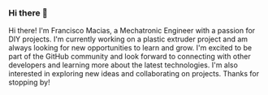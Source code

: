 ### Hi there 👋

<!--
**ethelpoe/ethelpoe** is a ✨ _special_ ✨ repository because its `README.md` (this file) appears on your GitHub profile.

Here are some ideas to get you started:

- 🔭 I’m currently working on ...
- 🌱 I’m currently learning ...
- 👯 I’m looking to collaborate on ...
- 🤔 I’m looking for help with ...
- 💬 Ask me about ...
- 📫 How to reach me: ...
- 😄 Pronouns: ...
- ⚡ Fun fact: ...
-->
Hi there! I'm Francisco Macias, a Mechatronic Engineer with a passion for DIY projects. I'm currently working on a plastic extruder project and am always looking for new opportunities to learn and grow. I'm excited to be part of the GitHub community and look forward to connecting with other developers and learning more about the latest technologies. I'm also interested in exploring new ideas and collaborating on projects. Thanks for stopping by!
